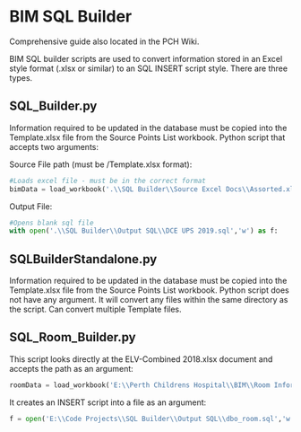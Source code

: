 # BIM SQL Builder

Comprehensive guide also located in the PCH Wiki.

BIM SQL builder scripts are used to convert information stored in an Excel style format (.xlsx or similar) to an SQL INSERT script style. There are three types.

## SQL_Builder.py

Information required to be updated in the database must be copied into the Template.xlsx file from the Source Points List workbook. Python script that accepts two arguments:

Source File path (must be /Template.xlsx format):

```python
#Loads excel file - must be in the correct format
bimData = load_workbook('.\\SQL Builder\\Source Excel Docs\\Assorted.xlsx')
```

Output File:

```python
#Opens blank sql file
with open('.\\SQL Builder\\Output SQL\\DCE UPS 2019.sql','w') as f:
```

## SQLBuilderStandalone.py

Information required to be updated in the database must be copied into the Template.xlsx file from the Source Points List workbook. Python script does not have any argument. It will convert any files within the same directory as the script. Can convert multiple Template files.


## SQL_Room_Builder.py

This script looks directly at the ELV-Combined 2018.xlsx document and accepts the path as an argument:

```python
roomData = load_workbook('E:\\Perth Childrens Hospital\\BIM\\Room Information\\ELV-RM-Combined 2018.xlsx')
```

It creates an INSERT script into a file as an argument:
```python
f = open('E:\\Code Projects\\SQL Builder\\Output SQL\\dbo_room.sql','w')
```